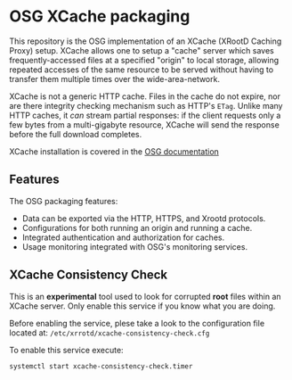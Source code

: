 # OSG XCache packaging

This repository is the OSG implementation of an XCache (XRootD Caching Proxy) setup.
XCache allows one to setup a "cache" server which saves frequently-accessed
files at a specified "origin" to local storage, allowing repeated accesses of the same
resource to be served without having to transfer them multiple times over the wide-area-network.

XCache is not a generic HTTP cache.  Files in the cache do not expire, nor are there
integrity checking mechanism such as HTTP's `ETag`.  Unlike many HTTP caches, it _can_
stream partial responses: if the client requests only a few bytes from a multi-gigabyte
resource, XCache will send the response before the full download completes.

XCache installation is covered in the [OSG documentation](https://opensciencegrid.org/docs/data/stashcache/install-cache/)

## Features

The OSG packaging features:

- Data can be exported via the HTTP, HTTPS, and Xrootd protocols.
- Configurations for both running an origin and running a cache.
- Integrated authentication and authorization for caches.
- Usage monitoring integrated with OSG's monitoring services.

## XCache Consistency Check

This is an **experimental** tool used to look for corrupted **root** files within an XCache server.
Only enable this service if you know what you are doing.

Before enabling the service, plese take a look to the configuration file located at: `/etc/xrrotd/xcache-consistency-check.cfg`

To enable this service execute:

```
systemctl start xcache-consistency-check.timer
```
